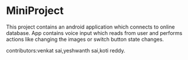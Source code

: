 # MiniProject

This project contains an android application which connects to online database.
App contains voice input which reads from user and performs actions like changing the images or switch button state changes.

contributors:venkat sai,yeshwanth sai,koti reddy.
